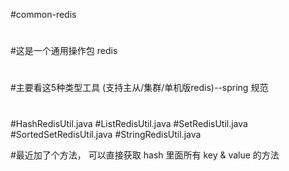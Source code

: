 #common-redis
#
#这是一个通用操作包 redis
#
#
#主要看这5种类型工具 (支持主从/集群/单机版redis)--spring 规范
#
#HashRedisUtil.java
#ListRedisUtil.java
#SetRedisUtil.java
#SortedSetRedisUtil.java
#StringRedisUtil.java



#最近加了个方法，  可以直接获取 hash 里面所有  key & value 的方法